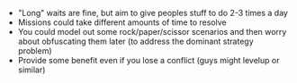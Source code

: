 
- "Long" waits are fine, but aim to give peoples stuff to do 2-3 times a day
- Missions could take different amounts of time to resolve
- You could model out some rock/paper/scissor scenarios and then worry about obfuscating them later (to address the dominant strategy problem)
- Provide some benefit even if you lose a conflict (guys might levelup or similar)

